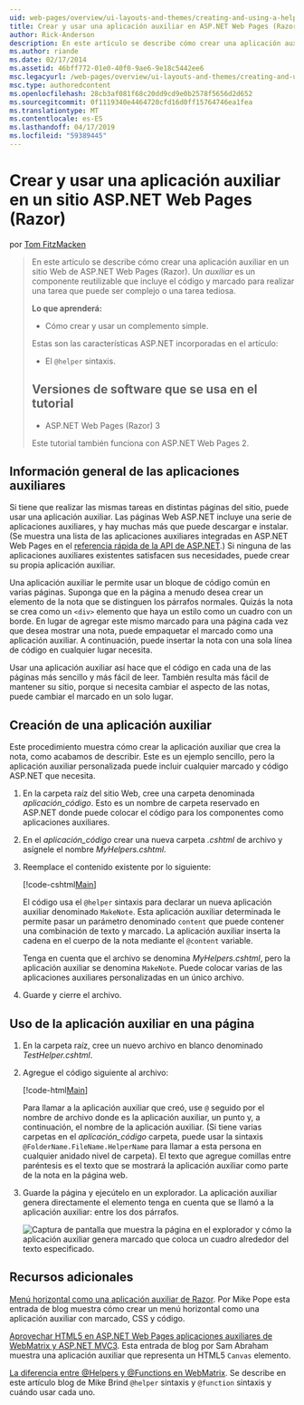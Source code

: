 ```yaml
---
uid: web-pages/overview/ui-layouts-and-themes/creating-and-using-a-helper-in-an-aspnet-web-pages-site
title: Crear y usar una aplicación auxiliar en ASP.NET Web Pages (Razor) sitio | Microsoft Docs
author: Rick-Anderson
description: En este artículo se describe cómo crear una aplicación auxiliar en un sitio Web de ASP.NET Web Pages (Razor). Una aplicación auxiliar es un componente reutilizable que incluye el código y el marcado para rendimiento...
ms.author: riande
ms.date: 02/17/2014
ms.assetid: 46bff772-01e0-40f0-9ae6-9e18c5442ee6
msc.legacyurl: /web-pages/overview/ui-layouts-and-themes/creating-and-using-a-helper-in-an-aspnet-web-pages-site
msc.type: authoredcontent
ms.openlocfilehash: 28cb3af081f68c20dd9cd9e0b2578f5656d2d652
ms.sourcegitcommit: 0f1119340e4464720cfd16d0ff15764746ea1fea
ms.translationtype: MT
ms.contentlocale: es-ES
ms.lasthandoff: 04/17/2019
ms.locfileid: "59389445"
---
```

# <a name="creating-and-using-a-helper-in-an-aspnet-web-pages-razor-site"></a>Crear y usar una aplicación auxiliar en un sitio ASP.NET Web Pages (Razor)

por [Tom FitzMacken](https://github.com/tfitzmac)

> En este artículo se describe cómo crear una aplicación auxiliar en un sitio Web de ASP.NET Web Pages (Razor). Un *auxiliar* es un componente reutilizable que incluye el código y marcado para realizar una tarea que puede ser complejo o una tarea tediosa.
> 
> **Lo que aprenderá:** 
> 
> - Cómo crear y usar un complemento simple.
> 
> Estas son las características ASP.NET incorporadas en el artículo:
> 
> - El `@helper` sintaxis.
>   
> 
> ## <a name="software-versions-used-in-the-tutorial"></a>Versiones de software que se usa en el tutorial
> 
> 
> - ASP.NET Web Pages (Razor) 3
>   
> 
> Este tutorial también funciona con ASP.NET Web Pages 2.


## <a name="overview-of-helpers"></a>Información general de las aplicaciones auxiliares

Si tiene que realizar las mismas tareas en distintas páginas del sitio, puede usar una aplicación auxiliar. Las páginas Web ASP.NET incluye una serie de aplicaciones auxiliares, y hay muchas más que puede descargar e instalar. (Se muestra una lista de las aplicaciones auxiliares integradas en ASP.NET Web Pages en el [referencia rápida de la API de ASP.NET](https://go.microsoft.com/fwlink/?LinkId=202907).) Si ninguna de las aplicaciones auxiliares existentes satisfacen sus necesidades, puede crear su propia aplicación auxiliar.

Una aplicación auxiliar le permite usar un bloque de código común en varias páginas. Suponga que en la página a menudo desea crear un elemento de la nota que se distinguen los párrafos normales. Quizás la nota se crea como un `<div>` elemento que haya un estilo como un cuadro con un borde. En lugar de agregar este mismo marcado para una página cada vez que desea mostrar una nota, puede empaquetar el marcado como una aplicación auxiliar. A continuación, puede insertar la nota con una sola línea de código en cualquier lugar necesita.

Usar una aplicación auxiliar así hace que el código en cada una de las páginas más sencillo y más fácil de leer. También resulta más fácil de mantener su sitio, porque si necesita cambiar el aspecto de las notas, puede cambiar el marcado en un solo lugar.

## <a name="creating-a-helper"></a>Creación de una aplicación auxiliar

Este procedimiento muestra cómo crear la aplicación auxiliar que crea la nota, como acabamos de describir. Este es un ejemplo sencillo, pero la aplicación auxiliar personalizada puede incluir cualquier marcado y código ASP.NET que necesita.

1. En la carpeta raíz del sitio Web, cree una carpeta denominada *aplicación\_código*. Esto es un nombre de carpeta reservado en ASP.NET donde puede colocar el código para los componentes como aplicaciones auxiliares.
2. En el *aplicación\_código* crear una nueva carpeta *.cshtml* de archivo y asígnele el nombre *MyHelpers.cshtml*.
3. Reemplace el contenido existente por lo siguiente:

    [!code-cshtml[Main](creating-and-using-a-helper-in-an-aspnet-web-pages-site/samples/sample1.cshtml)]

    El código usa el `@helper` sintaxis para declarar un nueva aplicación auxiliar denominado `MakeNote`. Esta aplicación auxiliar determinada le permite pasar un parámetro denominado `content` que puede contener una combinación de texto y marcado. La aplicación auxiliar inserta la cadena en el cuerpo de la nota mediante el `@content` variable.

    Tenga en cuenta que el archivo se denomina *MyHelpers.cshtml*, pero la aplicación auxiliar se denomina `MakeNote`. Puede colocar varias de las aplicaciones auxiliares personalizadas en un único archivo.
4. Guarde y cierre el archivo.

## <a name="using-the-helper-in-a-page"></a>Uso de la aplicación auxiliar en una página

1. En la carpeta raíz, cree un nuevo archivo en blanco denominado *TestHelper.cshtml*.
2. Agregue el código siguiente al archivo:

    [!code-html[Main](creating-and-using-a-helper-in-an-aspnet-web-pages-site/samples/sample2.html)]

    Para llamar a la aplicación auxiliar que creó, use `@` seguido por el nombre de archivo donde es la aplicación auxiliar, un punto y, a continuación, el nombre de la aplicación auxiliar. (Si tiene varias carpetas en el *aplicación\_código* carpeta, puede usar la sintaxis `@FolderName.FileName.HelperName` para llamar a esta persona en cualquier anidado nivel de carpeta). El texto que agregue comillas entre paréntesis es el texto que se mostrará la aplicación auxiliar como parte de la nota en la página web.
3. Guarde la página y ejecútelo en un explorador. La aplicación auxiliar genera directamente el elemento tenga en cuenta que se llamó a la aplicación auxiliar: entre los dos párrafos.

    ![Captura de pantalla que muestra la página en el explorador y cómo la aplicación auxiliar genera marcado que coloca un cuadro alrededor del texto especificado.](creating-and-using-a-helper-in-an-aspnet-web-pages-site/_static/image1.jpg)

## <a name="additional-resources"></a>Recursos adicionales


[Menú horizontal como una aplicación auxiliar de Razor](http://mikepope.com/blog/DisplayBlog.aspx?permalink=2341). Por Mike Pope esta entrada de blog muestra cómo crear un menú horizontal como una aplicación auxiliar con marcado, CSS y código.

[Aprovechar HTML5 en ASP.NET Web Pages aplicaciones auxiliares de WebMatrix y ASP.NET MVC3](http://geekswithblogs.net/wildturtle/archive/2010/11/08/html5-in-asp.net-web-pages-helpers-for-webmatrix-and_aspnet_mvc3.aspx). Esta entrada de blog por Sam Abraham muestra una aplicación auxiliar que representa un HTML5 `Canvas` elemento.

[La diferencia entre @Helpers y @Functions en WebMatrix](http://www.mikesdotnetting.com/Article/173/The-Difference-Between-@Helpers-and-@Functions-In-WebMatrix). Se describe en este artículo blog de Mike Brind `@helper` sintaxis y `@function` sintaxis y cuándo usar cada uno.
